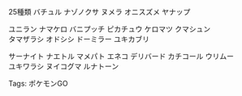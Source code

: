 25種類 バチュル ナゾノクサ ヌメラ オニスズメ ヤナップ

ユニラン ナマケロ バニプッチ ピカチュウ ケロマツ クマシュン  
タマザラシ オドシシ ドーミラー ユキカブリ  

サーナイト ナエトル マメパト エネコ デリバード カチコール ウリムー  
ユキワラシ ヌイコグマ ルナトーン  

Tags: ポケモンGO
